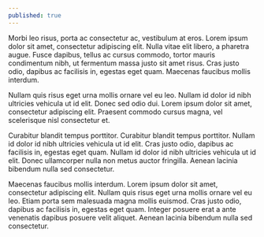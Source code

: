 ```yaml
---
published: true
---
```

Morbi leo risus, porta ac consectetur ac, vestibulum at eros. Lorem ipsum dolor sit amet, consectetur adipiscing elit. Nulla vitae elit libero, a pharetra augue. Fusce dapibus, tellus ac cursus commodo, tortor mauris condimentum nibh, ut fermentum massa justo sit amet risus. Cras justo odio, dapibus ac facilisis in, egestas eget quam. Maecenas faucibus mollis interdum.

Nullam quis risus eget urna mollis ornare vel eu leo. Nullam id dolor id nibh ultricies vehicula ut id elit. Donec sed odio dui. Lorem ipsum dolor sit amet, consectetur adipiscing elit. Praesent commodo cursus magna, vel scelerisque nisl consectetur et.

Curabitur blandit tempus porttitor. Curabitur blandit tempus porttitor. Nullam id dolor id nibh ultricies vehicula ut id elit. Cras justo odio, dapibus ac facilisis in, egestas eget quam. Nullam id dolor id nibh ultricies vehicula ut id elit. Donec ullamcorper nulla non metus auctor fringilla. Aenean lacinia bibendum nulla sed consectetur.

Maecenas faucibus mollis interdum. Lorem ipsum dolor sit amet, consectetur adipiscing elit. Nullam quis risus eget urna mollis ornare vel eu leo. Etiam porta sem malesuada magna mollis euismod. Cras justo odio, dapibus ac facilisis in, egestas eget quam. Integer posuere erat a ante venenatis dapibus posuere velit aliquet. Aenean lacinia bibendum nulla sed consectetur.
